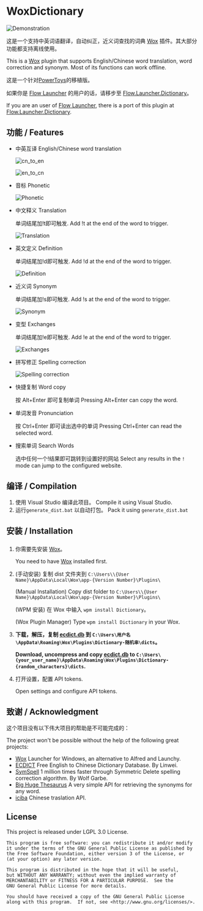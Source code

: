 # WoxDictionary
![Demonstration](Images/demo.gif)

这是一个支持中英词语翻译，自动纠正，近义词查找的词典 [Wox](https://github.com/Wox-launcher/Wox) 插件。其大部分功能都支持离线使用。

This is a [Wox](https://github.com/Wox-launcher/Wox) plugin that supports English/Chinese word translation, word correction and synonym. Most of its functions can work offline.

这是一个针对[PowerToys](https://github.com/microsoft/PowerToys)的移植版。


如果你是 [Flow Launcher](https://github.com/Flow-Launcher/Flow.Launcher) 的用户的话，请移步至 [Flow.Launcher.Dictionary](https://github.com/harrynull/Flow.Launcher.Dictionary)。

If you are an user of [Flow Launcher](https://github.com/Flow-Launcher/Flow.Launcher), there is a port of this plugin at [Flow.Launcher.Dictionary](https://github.com/harrynull/Flow.Launcher.Dictionary).

## 功能 / Features

* 中英互译 English/Chinese word translation

  ![cn_to_en](Images/demo/cn_to_en.png)

  ![en_to_cn](Images/demo/en_to_cn.png)

* 音标 Phonetic

  ![Phonetic](Images/demo/phonetic.png)

* 中文释义 Translation

  单词结尾加!t即可触发. Add !t at the end of the word to trigger.

  ![Translation](Images/demo/translation.png)

* 英文定义 Definition

  单词结尾加!d即可触发. Add !d at the end of the word to trigger.

  ![Definition](Images/demo/definition.png)

* 近义词 Synonym

  单词结尾加!s即可触发. Add !s at the end of the word to trigger.

  ![Synonym](Images/demo/synonym.png)

* 变型 Exchanges

  单词结尾加!e即可触发. Add !e at the end of the word to trigger.

  ![Exchanges](Images/demo/exchanges.png)

* 拼写修正 Spelling correction

  ![Spelling correction](Images/demo/spelling_correction.png)

* 快捷复制 Word copy

  按 Alt+Enter 即可复制单词 Pressing Alt+Enter can copy the word.

* 单词发音 Pronunciation

  按 Ctrl+Enter 即可读出选中的单词 Pressing Ctrl+Enter can read the selected word.

* 搜索单词 Search Words

  选中任何一个!结果即可跳转到设置好的网站 Select any results in the `!` mode can jump to the configured website.


## 编译 / Compilation

1. 使用 Visual Studio 编译此项目。 Compile it using Visual Studio.
2. 运行`generate_dist.bat` 以自动打包。 Pack it using `generate_dist.bat`

## 安装 / Installation

### 

1. 你需要先安装 [Wox](https://github.com/Wox-launcher/Wox)。 

   You need to have [Wox](https://github.com/Wox-launcher/Wox) installed first.

2. (手动安装) 复制 dist 文件夹到 `C:\Users\\{User Name}\AppData\Local\Wox\app-{Version Number}\Plugins\`

   (Manual Installation) Copy dist folder to `C:\Users\\{User Name}\AppData\Local\Wox\app-{Version Number}\Plugins\`

   (WPM 安装) 在 Wox 中输入 `wpm install Dictionary`。

   (Wox Plugin Manager) Type `wpm install Dictionary` in your Wox.

3. **下载，解压，复制 [ecdict.db](https://github.com/harrynull/WoxDictionary/releases/tag/dict) 到 `C:\Users\用户名\AppData\Roaming\Wox\Plugins\Dictionary-随机串\dicts`。**

   **Download, uncompress and copy [ecdict.db](https://github.com/harrynull/WoxDictionary/releases/tag/dict) to `C:\Users\{your_user_name}\AppData\Roaming\Wox\Plugins\Dictionary-{random_characters}\dicts`.**

4. 打开设置，配置 API tokens.

   Open settings and configure API tokens.


## 致谢 / Acknowledgment

这个项目没有以下伟大项目的帮助是不可能完成的：

The project won't be possible without the help of the following great projects:

* [Wox](https://github.com/Wox-launcher/Wox) Launcher for Windows, an alternative to Alfred and Launchy.
* [ECDICT](https://github.com/skywind3000/ECDICT) Free English to Chinese Dictionary Database. By Linwei.
* [SymSpell](https://github.com/wolfgarbe/SymSpell) 1 million times faster through Symmetric Delete spelling correction algorithm. By Wolf Garbe.
* [Big Huge Thesaurus](https://words.bighugelabs.com/api.php) A very simple API for retrieving the synonyms for any word.
* [iciba](http://open.iciba.com/?c=api) Chinese traslation API.

## License

This project is released under LGPL 3.0 License.

    This program is free software: you can redistribute it and/or modify
    it under the terms of the GNU General Public License as published by
    the Free Software Foundation, either version 3 of the License, or
    (at your option) any later version.
    
    This program is distributed in the hope that it will be useful,
    but WITHOUT ANY WARRANTY; without even the implied warranty of
    MERCHANTABILITY or FITNESS FOR A PARTICULAR PURPOSE.  See the
    GNU General Public License for more details.
    
    You should have received a copy of the GNU General Public License
    along with this program.  If not, see <http://www.gnu.org/licenses/>.
